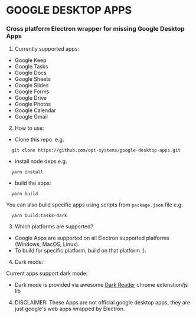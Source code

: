 # GOOGLE DESKTOP APPS 

### Cross platform Electron wrapper for missing Google Desktop Apps

1. Currently supported apps:

- Google Keep
- Google Tasks
- Google Docs
- Google Sheets
- Google Slides
- Google Forms
- Google Drive
- Google Photos
- Google Calendar
- Google Gmail

2. How to use:

- Clone this repo. e.g. 
```
  git clone https://github.com/opt-systems/google-desktop-apps.git
```
- install node deps e.g.
```
  yarn install
```
- build the apps:
```
  yarn build
```

You can also build specific apps using scripts from `package.json` file e.g.
```
  yarn build:tasks-dark
```

3. Which platforms are supported?

- Google Apps are supported on all Electron supported platforms (Windows, MacOS, Linux). 
- To build for specific platform, build on that platform :).

4. Dark mode:

Current apps support dark mode:
- Dark mode is provided via awesome [Dark Reader](https://github.com/darkreader/darkreader) chrome extenstion/js lib

4. DISCLAIMER: These Apps are not official google desktop apps, they are just google's web apps wrapped by Electron.

